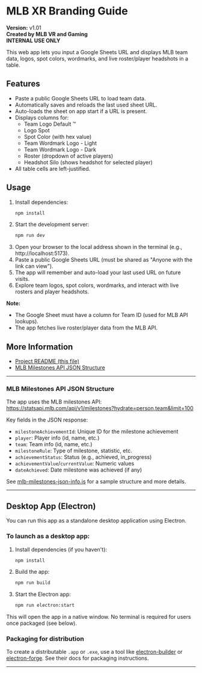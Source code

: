 # MLB XR Branding Guide

**Version:** v1.01  
**Created by MLB VR and Gaming**  
**INTERNAL USE ONLY**

This web app lets you input a Google Sheets URL and displays MLB team data, logos, spot colors, wordmarks, and live roster/player headshots in a table.

## Features
- Paste a public Google Sheets URL to load team data.
- Automatically saves and reloads the last used sheet URL.
- Auto-loads the sheet on app start if a URL is present.
- Displays columns for:
  - Team Logo Default ™
  - Logo Spot
  - Spot Color (with hex value)
  - Team Wordmark Logo - Light
  - Team Wordmark Logo - Dark
  - Roster (dropdown of active players)
  - Headshot Silo (shows headshot for selected player)
- All table cells are left-justified.

## Usage

1. Install dependencies:
   ```sh
   npm install
   ```
2. Start the development server:
   ```sh
   npm run dev
   ```
3. Open your browser to the local address shown in the terminal (e.g., http://localhost:5173).
4. Paste a public Google Sheets URL (must be shared as "Anyone with the link can view").
5. The app will remember and auto-load your last used URL on future visits.
6. Explore team logos, spot colors, wordmarks, and interact with live rosters and player headshots.

**Note:**
- The Google Sheet must have a column for Team ID (used for MLB API lookups).
- The app fetches live roster/player data from the MLB API.

## More Information

- [Project README (this file)](./README.md)
- [MLB Milestones API JSON Structure](./mlb-milestones-json-info.js)

---

### MLB Milestones API JSON Structure

The app uses the MLB milestones API:
https://statsapi.mlb.com/api/v1/milestones?hydrate=person,team&limit=100

Key fields in the JSON response:
- `milestoneAchievementId`: Unique ID for the milestone achievement
- `player`: Player info (id, name, etc.)
- `team`: Team info (id, name, etc.)
- `milestoneRule`: Type of milestone, statistic, etc.
- `achievementStatus`: Status (e.g., achieved, in_progress)
- `achievementValue`/`currentValue`: Numeric values
- `dateAchieved`: Date milestone was achieved (if any)

See [mlb-milestones-json-info.js](./mlb-milestones-json-info.js) for a sample structure and more details.

---

## Desktop App (Electron)

You can run this app as a standalone desktop application using Electron.

### To launch as a desktop app:

1. Install dependencies (if you haven't):
   ```sh
   npm install
   ```
2. Build the app:
   ```sh
   npm run build
   ```
3. Start the Electron app:
   ```sh
   npm run electron:start
   ```

This will open the app in a native window. No terminal is required for users once packaged (see below).

### Packaging for distribution
To create a distributable `.app` or `.exe`, use a tool like [electron-builder](https://www.electron.build/) or [electron-forge](https://www.electronforge.io/). See their docs for packaging instructions.

---